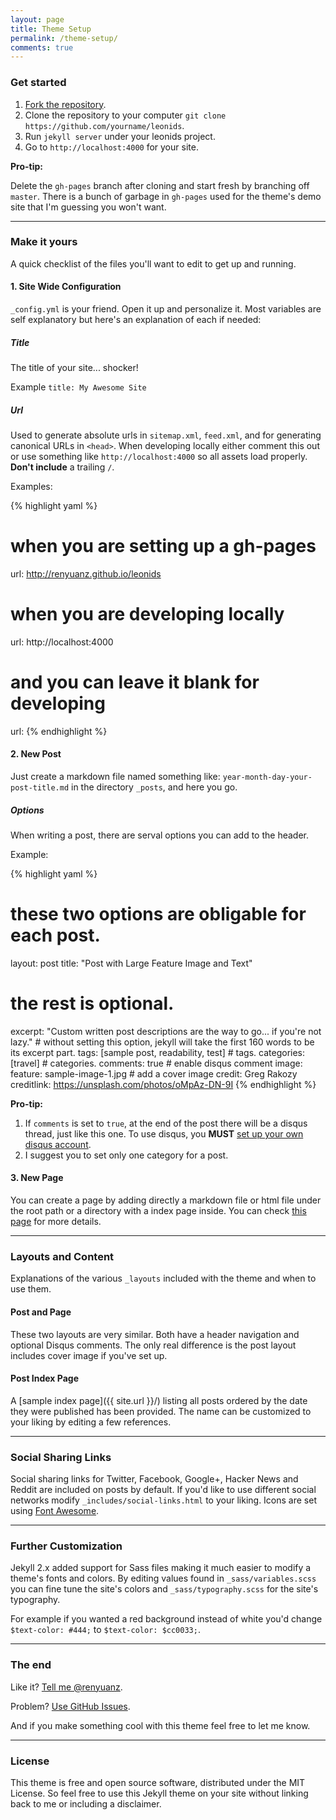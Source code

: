 ```yaml
---
layout: page
title: Theme Setup
permalink: /theme-setup/
comments: true
---
```

### Get started

1. [Fork the repository](https://github.com/renyuanz/leonids/fork).
2. Clone the repository to your computer `git clone https://github.com/yourname/leonids`.
3. Run `jekyll server` under your leonids project.
4. Go to `http://localhost:4000` for your site.

**Pro-tip:**

Delete the `gh-pages` branch after cloning and start fresh by branching off `master`. There is a bunch of garbage in `gh-pages` used for the theme's demo site that I'm guessing you won't want.

---

### Make it yours

A quick checklist of the files you'll want to edit to get up and running.

#### 1. Site Wide Configuration

`_config.yml` is your friend. Open it up and personalize it. Most variables are self explanatory but here's an explanation of each if needed:

##### Title

The title of your site... shocker!

Example `title: My Awesome Site`

##### Url

Used to generate absolute urls in `sitemap.xml`, `feed.xml`, and for generating canonical URLs in `<head>`. When developing locally either comment this out or use something like `http://localhost:4000` so all assets load properly. **Don't include** a trailing `/`.

Examples:

{% highlight yaml %}
# when you are setting up a gh-pages
url: http://renyuanz.github.io/leonids

# when you are developing locally
url: http://localhost:4000

# and you can leave it blank for developing
url:
{% endhighlight %}


#### 2. New Post

Just create a markdown file named something like: `year-month-day-your-post-title.md` in the directory `_posts`, and here you go.

##### Options

When writing a post, there are serval options you can add to the header.

Example:

{% highlight yaml %}
# these two options are obligable for each post.
layout: post
title: "Post with Large Feature Image and Text"

# the rest is optional.
excerpt: "Custom written post descriptions are the way to go... if you're not lazy." # without setting this option, jekyll will take the first 160 words to be its  excerpt part.
tags: [sample post, readability, test] # tags.
categories: [travel] # categories.
comments: true # enable disqus comment
image:
  feature: sample-image-1.jpg # add a cover image
  credit: Greg Rakozy
  creditlink: https://unsplash.com/photos/oMpAz-DN-9I
{% endhighlight %}

**Pro-tip:**

1. If `comments` is set to `true`, at the end of the post there will be a disqus thread, just like this one. To use disqus, you **MUST** [set up your own disqus account](https://disqus.com).
2. I suggest you to set only one category for a post.

#### 3. New Page

You can create a page by adding directly a markdown file or html file under the root path or a directory with a index page inside. You can check [this page](http://jekyllrb.com/docs/pages/) for more details.

---

### Layouts and Content

Explanations of the various `_layouts` included with the theme and when to use them.

#### Post and Page

These two layouts are very similar. Both have a header navigation and optional Disqus comments. The only real difference is the post layout includes cover image if you've set up.

#### Post Index Page

A [sample index page]({{ site.url }}/) listing all posts ordered by the date they were published has been provided. The name can be customized to your liking by editing a few references.

---

### Social Sharing Links

Social sharing links for Twitter, Facebook, Google+, Hacker News and Reddit are included on posts by default. If you'd like to use different social networks modify `_includes/social-links.html` to your liking. Icons are set using [Font Awesome](http://fontawesome.io).

---

### Further Customization

Jekyll 2.x added support for Sass files making it much easier to modify a theme's fonts and colors. By editing values found in `_sass/variables.scss` you can fine tune the site's colors and `_sass/typography.scss` for the site's typography.

For example if you wanted a red background instead of white you'd change `$text-color: #444;` to `$text-color: $cc0033;`.

---

### The end

Like it? [Tell me @renyuanz](http://twitter.com/alittlered3).

Problem? [Use GitHub Issues](https://github.com/renyuanz/leonids/issues/new).

And if you make something cool with this theme feel free to let me know.

---

### License

This theme is free and open source software, distributed under the MIT License. So feel free to use this Jekyll theme on your site without linking back to me or including a disclaimer.
